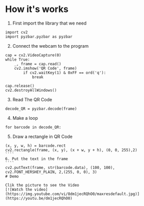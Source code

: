 # How it's works
1. First import the library that we need
````
import cv2	
import pyzbar.pyzbar as pyzbar
````
2. Connect the webcam to the program 
````
cap = cv2.VideoCapture(0)
while True:
    _, frame = cap.read()
    cv2.imshow('QR Code', frame)
        if cv2.waitKey(1) & 0xFF == ord('q'):
            break

cap.release()
cv2.destroyAllWindows()
````
3. Read The QR Code
````
decode_QR = pyzbar.decode(frame)
````
4. Make a loop
````
for barcode in decode_QR:
````
5. Draw a rectangle in QR Code
`````
(x, y, w, h) = barcode.rect
cv2.rectangle(frame, (x, y), (x + w, y + h), (0, 0, 255),2)
````
6. Put the text in the frame
````
cv2.putText(frame, str(barcode.data), (100, 100), cv2.FONT_HERSHEY_PLAIN, 2,(255, 0, 0), 3)
# Demo

Clik the picture to see the Video
[![Watch the video](https://img.youtube.com/vi/8dm1jecRQhO0/maxresdefault.jpg)](https://youtu.be/dm1jecRQhO0)
